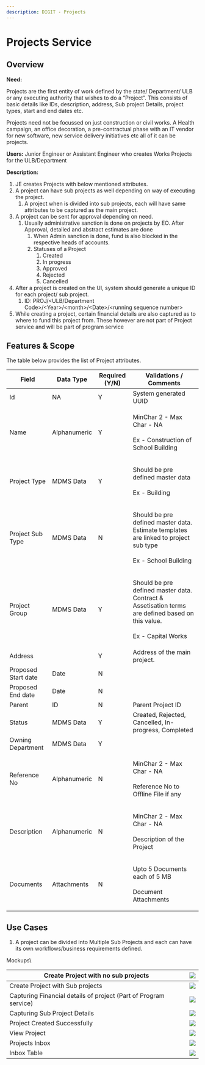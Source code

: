 ```yaml
---
description: DIGIT - Projects
---
```


# Projects Service

## Overview

**Need:**

Projects are the first entity of work defined by the state/ Department/ ULB or any executing authority that wishes to do a “Project”. This consists of basic details like IDs, description, address, Sub project Details, project types, start and end dates etc.&#x20;

Projects need not be focussed on just construction or civil works. A Health campaign, an office decoration, a pre-contractual phase with an IT vendor for new software, new service delivery initiatives etc all of it can be projects.

**Users:** Junior Engineer or Assistant Engineer who creates Works Projects for the ULB/Department

**Description:**

1. JE creates Projects with below mentioned attributes.
2. A project can have sub projects as well depending on way of executing the project.
   1. A project when is divided into sub projects, each will have same attributes to be captured as the main project.
3. A project can be sent for approval depending on need.
   1. Usually administrative sanction is done on projects by EO. After Approval, detailed and abstract estimates are done
      1. When Admin sanction is done, fund is also blocked in the respective heads of accounts.
      2. Statuses of a Project
         1. Created
         2. In progress
         3. Approved
         4. Rejected
         5. Cancelled
4. After a project is created on the UI, system should generate a unique ID for each project/ sub project.
   1. ID: PROJ/\<ULB/Department Code>/\<Year>/\<month>/\<Date>/\<running sequence number>
5. While creating a project, certain financial details are also captured as to where to fund this project from. These however are not part of Project service and will be part of program service

## Features & Scope

The table below provides the list of Project attributes.

| Field               | Data Type    | Required (Y/N) | Validations / Comments                                                                                                                  |
| ------------------- | ------------ | -------------- | --------------------------------------------------------------------------------------------------------------------------------------- |
| Id                  | NA           | Y              | System generated UUID                                                                                                                   |
| Name                | Alphanumeric | Y              | <p>MinChar 2 - Max Char - NA<br><br>Ex - Construction of School Building</p>                                                            |
| Project Type        | MDMS Data    | Y              | <p>Should be pre defined master data<br><br>Ex - Building</p>                                                                           |
| Project Sub Type    | MDMS Data    | N              | <p>Should be pre defined master data. Estimate templates are linked to project sub type<br><br>Ex - School Building</p>                 |
| Project Group       | MDMS Data    | Y              | <p>Should be pre defined master data. Contract &#x26; Assetisation terms are defined based on this value.<br><br>Ex - Capital Works</p> |
| Address             |              | Y              | Address of the main project.                                                                                                            |
| Proposed Start date | Date         | N              |                                                                                                                                         |
| Proposed End date   | Date         | N              |                                                                                                                                         |
| Parent              | ID           | N              | Parent Project ID                                                                                                                       |
| Status              | MDMS Data    | Y              | Created, Rejected, Cancelled, In-progress, Completed                                                                                    |
| Owning Department   | MDMS Data    | Y              |                                                                                                                                         |
| Reference No        | Alphanumeric | N              | <p>MinChar 2 - Max Char - NA<br><br>Reference No to Offline File if any</p>                                                             |
| Description         | Alphanumeric | N              | <p>MinChar 2 - Max Char - NA<br><br>Description of the Project</p>                                                                      |
| Documents           | Attachments  | N              | <p>Upto 5 Documents each of 5 MB<br><br>Document Attachments</p>                                                                        |





## Use Cases

1. A project can be divided into Multiple Sub Projects and each can have its own workflows/business requirements defined.&#x20;

Mockups\



| Create Project with no sub projects                              | ![](<../../../.gitbook/assets/image (22).png>) |
| ---------------------------------------------------------------- | ---------------------------------------------- |
| Create Project with Sub projects                                 | ![](<../../../.gitbook/assets/image (1).png>)  |
| Capturing Financial details of project (Part of Program service) | ![](<../../../.gitbook/assets/image (3).png>)  |
| Capturing Sub Project Details                                    | ![](<../../../.gitbook/assets/image (8).png>)  |
| Project Created Successfully                                     | ![](<../../../.gitbook/assets/image (34).png>) |
| View Project                                                     | ![](../../../.gitbook/assets/image.png)        |
| Projects Inbox                                                   | ![](<../../../.gitbook/assets/image (21).png>) |
| Inbox Table                                                      | ![](<../../../.gitbook/assets/image (32).png>) |

